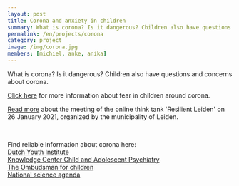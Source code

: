 ```yaml
---
layout: post
title: Corona and anxiety in children
summary: What is corona? Is it dangerous? Children also have questions and concerns about corona.
permalink: /en/projects/corona
category: project
image: /img/corona.jpg
members: [michiel, anke, anika]
---
```


What is corona? Is it dangerous? Children also have questions and concerns about corona.

[Click here](https://www.universiteitleiden.nl/nieuws/2020/04/anke-klein-in-de-media) for more information about fear in children around corona.

[Read more](https://www.linkedin.com/feed/update/urn%3Ali%3Aactivity%3A6760221737402687488/?midToken=AQEoT4vuXt2L2w&midSig=27Omc3W1C3V9A1&trk=eml-email_notification_single_mentioned_you_in_this_01-notifications-1-hero%7Ecard%7Efeed&trkEmail=eml-email_notification_single_mentioned_you_in_this_01-notifications-1-hero%7Ecard%7Efeed-null-c4sgg%7Ekkfmba68%7Ez5-null-voyagerOffline) about the meeting of the online think tank 'Resilient Leiden' on 26 January 2021, organized by the municipality of Leiden.

<br>

Find reliable information about corona here:<br>
[Dutch Youth Institute](https://www.nji.nl/coronavirus)<br>
[Knowledge Center Child and Adolescent Psychiatry](https://www.kenniscentrum-kjp.nl/professionals/dossiers/kinder-jeugdpsychiatrie-corona/)<br>
[The Ombudsman for children](https://www.dekinderombudsman.nl/ik-heb-een-vraag-over/corona)<br>
[National science agenda](https://wetenschapsagenda.nl/videos/corona-uitgelegd/)<br>
